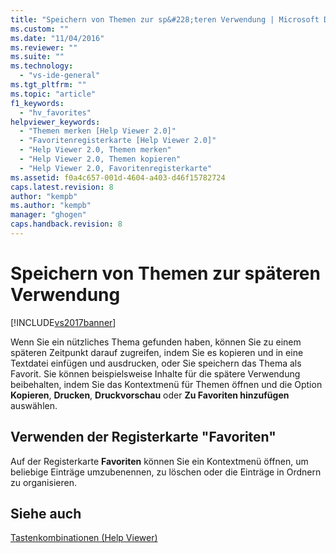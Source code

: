 ```yaml
---
title: "Speichern von Themen zur sp&#228;teren Verwendung | Microsoft Docs"
ms.custom: ""
ms.date: "11/04/2016"
ms.reviewer: ""
ms.suite: ""
ms.technology: 
  - "vs-ide-general"
ms.tgt_pltfrm: ""
ms.topic: "article"
f1_keywords: 
  - "hv_favorites"
helpviewer_keywords: 
  - "Themen merken [Help Viewer 2.0]"
  - "Favoritenregisterkarte [Help Viewer 2.0]"
  - "Help Viewer 2.0, Themen merken"
  - "Help Viewer 2.0, Themen kopieren"
  - "Help Viewer 2.0, Favoritenregisterkarte"
ms.assetid: f0a4c657-001d-4604-a403-d46f15782724
caps.latest.revision: 8
author: "kempb"
ms.author: "kempb"
manager: "ghogen"
caps.handback.revision: 8
---
```

# Speichern von Themen zur sp&#228;teren Verwendung
[!INCLUDE[vs2017banner](../code-quality/includes/vs2017banner.md)]

Wenn Sie ein nützliches Thema gefunden haben, können Sie zu einem späteren Zeitpunkt darauf zugreifen, indem Sie es kopieren und in eine Textdatei einfügen und ausdrucken, oder Sie speichern das Thema als Favorit.  Sie können beispielsweise Inhalte für die spätere Verwendung beibehalten, indem Sie das Kontextmenü für Themen öffnen und die Option **Kopieren**, **Drucken**, **Druckvorschau** oder **Zu Favoriten hinzufügen** auswählen.  
  
## Verwenden der Registerkarte "Favoriten"  
 Auf der Registerkarte **Favoriten** können Sie ein Kontextmenü öffnen, um beliebige Einträge umzubenennen, zu löschen oder die Einträge in Ordnern zu organisieren.  
  
## Siehe auch  
 [Tastenkombinationen \(Help Viewer\)](../ide/shortcut-keys-help-viewer.md)